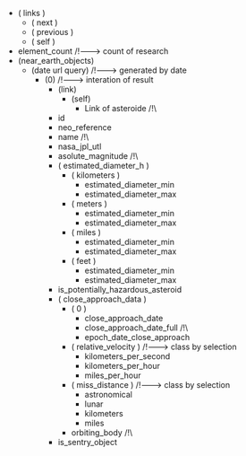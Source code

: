- ( links )
    - ( next )
    - ( previous )
    - ( self )
- element_count										/!\---> count of research
- (near_earth_objects)
	- (date url query)								/!\---> generated by date
		- (0)										/!\---> interation of result
			- (link)
				- (self)
					- Link of asteroide 			/!\
			- id
			- neo_reference
			- name 									/!\
			- nasa_jpl_utl
			- asolute_magnitude 					/!\
			- ( estimated_diameter_h )
				- ( kilometers )
					- estimated_diameter_min
					- estimated_diameter_max
				- ( meters )
					- estimated_diameter_min
					- estimated_diameter_max
				- ( miles )
					- estimated_diameter_min
					- estimated_diameter_max
				- ( feet )
					- estimated_diameter_min
					- estimated_diameter_max
			- is_potentially_hazardous_asteroid
			- ( close_approach_data )
				- ( 0 )
					- close_approach_date
					- close_approach_date_full 		/!\
					- epoch_date_close_approach
				- ( relative_velocity )				/!\---> class by selection
					- kilometers_per_second
					- kilometers_per_hour
					- miles_per_hour
				- ( miss_distance )					/!\---> class by selection
					- astronomical
					- lunar
					- kilometers 					
					- miles
				- orbiting_body 					/!\
			- is_sentry_object